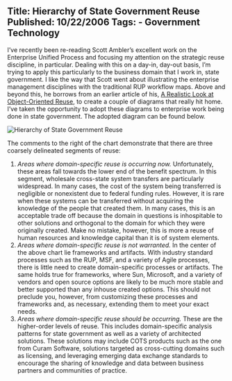 Title: Hierarchy of State Government Reuse
Published: 10/22/2006
Tags:
    - Government Technology
---
I’ve recently been re-reading Scott Ambler’s excellent work on the Enterprise Unified Process and focusing my attention on the strategic reuse discipline, in particular. Dealing with this on a day-in, day-out basis, I’m trying to apply this particularly to the business domain that I work in, state government. I like the way that Scott went about illustrating the enterprise management disciplines with the traditional RUP workflow maps. Above and beyond this, he borrows from an earlier article of his, [A Realistic Look at Object-Oriented Reuse](https://www.drdobbs.com/a-realistic-look-at-object-oriented-reus/184415594), to create a couple of diagrams that really hit home. I’ve taken the opportunity to adopt these diagrams to enterprise work being done in state government. The adopted diagram can be found below.

![Hierarchy of State Government Reuse](https://s3.amazonaws.com/s3.beckshome.com/20061022-Hierarchy-of-State-Government-Reuse-Large.png)

The comments to the right of the chart demonstrate that there are three coarsely delineated segments of reuse:

1. <i>Areas where domain-specific reuse is occurring now.</i> Unfortunately, these areas fall towards the lower end of the benefit spectrum. In this segment, wholesale cross-state system transfers are particularly widespread. In many cases, the cost of the system being transferred is negligible or nonexistent due to federal funding rules. However, it is rare when these systems can be transferred without acquiring the knowledge of the people that created them. In many cases, this is an acceptable trade off because the domain in questions is inhospitable to other solutions and orthogonal to the domain for which they were originally created. Make no mistake, however, this is more a reuse of human resources and knowledge capital than it is of system elements.
2. <i>Areas where domain-specific reuse is not warranted.</i> In the center of the above chart lie frameworks and artifacts. With industry standard processes such as the RUP, MSF, and a variety of Agile processes, there is little need to create domain-specific processes or artifacts. The same holds true for frameworks, where Sun, Microsoft, and a variety of vendors and open source options are likely to be much more stable and better supported than any inhouse created options. This should not preclude you, however, from customizing these processes and frameworks and, as necessary, extending them to meet your exact needs.
3. <i>Areas where domain-specific reuse should be occurring.</i> These are the higher-order levels of reuse. This includes domain-specific analysis patterns for state government as well as a variety of architected solutions. These solutions may include COTS products such as the one from Curam Software, solutions targeted as cross-cutting domains such as licensing, and leveraging emerging data exchange standards to encourage the sharing of knowledge and data between business partners and communities of practice.
